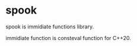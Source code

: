 # spook

spook is immidiate functions library.

immidiate function is consteval function for C++20.
